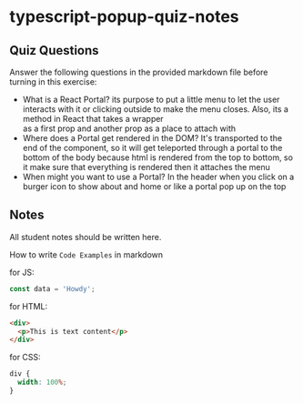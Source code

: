 # typescript-popup-quiz-notes

## Quiz Questions

Answer the following questions in the provided markdown file before turning in this exercise:

- What is a React Portal?
  its purpose to put a little menu to let the user interacts with it or clicking outside
  to make the menu closes. Also, its a method in React that takes a wrapper <div> as a first prop
  and another prop as a place to attach with
- Where does a Portal get rendered in the DOM?
  It's transported to the end of the component, so it will get teleported through a portal to
  the bottom of the body because html is rendered from the top to bottom, so it make sure
  that everything is rendered then it attaches the menu
- When might you want to use a Portal?
  In the header when you click on a burger icon to show about and home or like a portal pop up on the top

## Notes

All student notes should be written here.

How to write `Code Examples` in markdown

for JS:

```javascript
const data = 'Howdy';
```

for HTML:

```html
<div>
  <p>This is text content</p>
</div>
```

for CSS:

```css
div {
  width: 100%;
}
```
